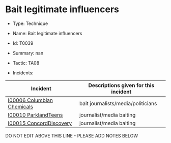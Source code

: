 # Bait legitimate influencers

* Type: Technique

* Name: Bait legitimate influencers

* Id: T0039

* Summary: nan

* Tactic: TA08

* Incidents:

| Incident | Descriptions given for this incident |
| -------- | -------------------- |
| [I00006 Columbian Chemicals](../incidents/I00006.md) | bait journalists/media/politicians |
| [I00010 ParklandTeens](../incidents/I00010.md) | journalist/media baiting |
| [I00015 ConcordDiscovery](../incidents/I00015.md) | journalist/media baiting |

DO NOT EDIT ABOVE THIS LINE - PLEASE ADD NOTES BELOW